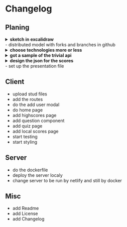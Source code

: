 # Changelog

## Planing 
<details>
  <summary><b>sketch in excalidraw</b></summary>

  ![excalidraw map](./readme-src/initial-plan.JPG)
</details>
- distributed model with forks and branches in github
<details>
  <summary><b>choose technologies more or less</b></summary>

  ![Technologies](./readme-src/technologies.JPG)
</details>
<details>
  <summary><b>got a sample of the trivial api</b></summary>

  ![sample api](./readme-src/sample-api.JPG)
</details>
<details>
  <summary><b> design the json for the scores</b></summary>

  ![MongoDB](./readme-src/MongoDB-Table.JPG)
</details>
- set up the presentation file 

## Client
- upload stud files
- add the routes
- do the add user modal
- do home page
- add highscores page
- add question component
- add quiz page
- add local scores page
- start testing
- start styling

## Server
- do the dockerfile
- deploy the server localy
- change server to be run by netlify and still by docker

## Misc
- add Readme
- add License
- add Changelog
